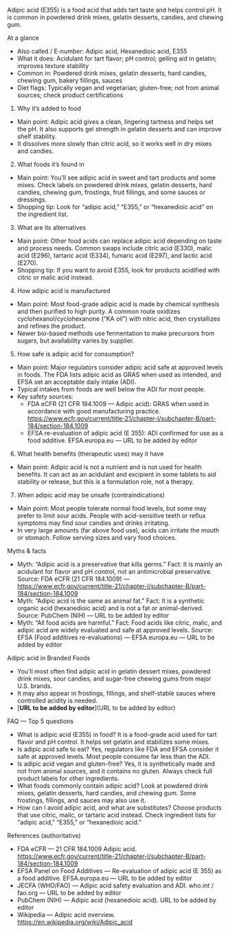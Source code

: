 Adipic acid (E355) is a food acid that adds tart taste and helps control pH. It is common in powdered drink mixes, gelatin desserts, candies, and chewing gum.

<!--more-->

At a glance
- Also called / E-number: Adipic acid, Hexanedioic acid, E355
- What it does: Acidulant for tart flavor; pH control; gelling aid in gelatin; improves texture stability
- Common in: Powdered drink mixes, gelatin desserts, hard candies, chewing gum, bakery fillings, sauces
- Diet flags: Typically vegan and vegetarian; gluten-free; not from animal sources; check product certifications

1) Why it’s added to food
- Main point: Adipic acid gives a clean, lingering tartness and helps set the pH. It also supports gel strength in gelatin desserts and can improve shelf stability.
- It dissolves more slowly than citric acid, so it works well in dry mixes and candies.

2) What foods it’s found in
- Main point: You’ll see adipic acid in sweet and tart products and some mixes. Check labels on powdered drink mixes, gelatin desserts, hard candies, chewing gum, frostings, fruit fillings, and some sauces or dressings.
- Shopping tip: Look for “adipic acid,” “E355,” or “hexanedioic acid” on the ingredient list.

3) What are its alternatives
- Main point: Other food acids can replace adipic acid depending on taste and process needs. Common swaps include citric acid (E330), malic acid (E296), tartaric acid (E334), fumaric acid (E297), and lactic acid (E270).
- Shopping tip: If you want to avoid E355, look for products acidified with citric or malic acid instead.

4) How adipic acid is manufactured
- Main point: Most food-grade adipic acid is made by chemical synthesis and then purified to high purity. A common route oxidizes cyclohexanol/cyclohexanone (“KA oil”) with nitric acid, then crystallizes and refines the product.
- Newer bio-based methods use fermentation to make precursors from sugars, but availability varies by supplier.

5) How safe is adipic acid for consumption?
- Main point: Major regulators consider adipic acid safe at approved levels in foods. The FDA lists adipic acid as GRAS when used as intended, and EFSA set an acceptable daily intake (ADI).
- Typical intakes from foods are well below the ADI for most people.
- Key safety sources:
  - FDA eCFR (21 CFR 184.1009 — Adipic acid): GRAS when used in accordance with good manufacturing practice. https://www.ecfr.gov/current/title-21/chapter-I/subchapter-B/part-184/section-184.1009
  - EFSA re-evaluation of adipic acid (E 355): ADI confirmed for use as a food additive. EFSA.europa.eu — URL to be added by editor

6) What health benefits (therapeutic uses) may it have
- Main point: Adipic acid is not a nutrient and is not used for health benefits. It can act as an acidulant and excipient in some tablets to aid stability or release, but this is a formulation role, not a therapy.

7) When adipic acid may be unsafe (contraindications)
- Main point: Most people tolerate normal food levels, but some may prefer to limit sour acids. People with acid-sensitive teeth or reflux symptoms may find sour candies and drinks irritating.
- In very large amounts (far above food use), acids can irritate the mouth or stomach. Follow serving sizes and vary food choices.

Myths & facts
- Myth: “Adipic acid is a preservative that kills germs.” Fact: It is mainly an acidulant for flavor and pH control, not an antimicrobial preservative. Source: FDA eCFR (21 CFR 184.1009) — https://www.ecfr.gov/current/title-21/chapter-I/subchapter-B/part-184/section-184.1009
- Myth: “Adipic acid is the same as animal fat.” Fact: It is a synthetic organic acid (hexanedioic acid) and is not a fat or animal-derived. Source: PubChem (NIH) — URL to be added by editor
- Myth: “All food acids are harmful.” Fact: Food acids like citric, malic, and adipic acid are widely evaluated and safe at approved levels. Source: EFSA (Food additives re-evaluations) — EFSA.europa.eu — URL to be added by editor

Adipic acid in Branded Foods
- You’ll most often find adipic acid in gelatin dessert mixes, powdered drink mixes, sour candies, and sugar-free chewing gums from major U.S. brands.
- It may also appear in frostings, fillings, and shelf-stable sauces where controlled acidity is needed.
- [**URL to be added by editor**](URL to be added by editor)

FAQ — Top 5 questions
- What is adipic acid (E355) in food? It is a food-grade acid used for tart flavor and pH control. It helps set gelatin and stabilizes some mixes.
- Is adipic acid safe to eat? Yes, regulators like FDA and EFSA consider it safe at approved levels. Most people consume far less than the ADI.
- Is adipic acid vegan and gluten-free? Yes, it is synthetically made and not from animal sources, and it contains no gluten. Always check full product labels for other ingredients.
- What foods commonly contain adipic acid? Look at powdered drink mixes, gelatin desserts, hard candies, and chewing gum. Some frostings, fillings, and sauces may also use it.
- How can I avoid adipic acid, and what are substitutes? Choose products that use citric, malic, or tartaric acid instead. Check ingredient lists for “adipic acid,” “E355,” or “hexanedioic acid.”

References (authoritative)
- FDA eCFR — 21 CFR 184.1009 Adipic acid. https://www.ecfr.gov/current/title-21/chapter-I/subchapter-B/part-184/section-184.1009
- EFSA Panel on Food Additives — Re-evaluation of adipic acid (E 355) as a food additive. EFSA.europa.eu — URL to be added by editor
- JECFA (WHO/FAO) — Adipic acid safety evaluation and ADI. who.int / fao.org — URL to be added by editor
- PubChem (NIH) — Adipic acid (hexanedioic acid). URL to be added by editor
- Wikipedia — Adipic acid overview. https://en.wikipedia.org/wiki/Adipic_acid
